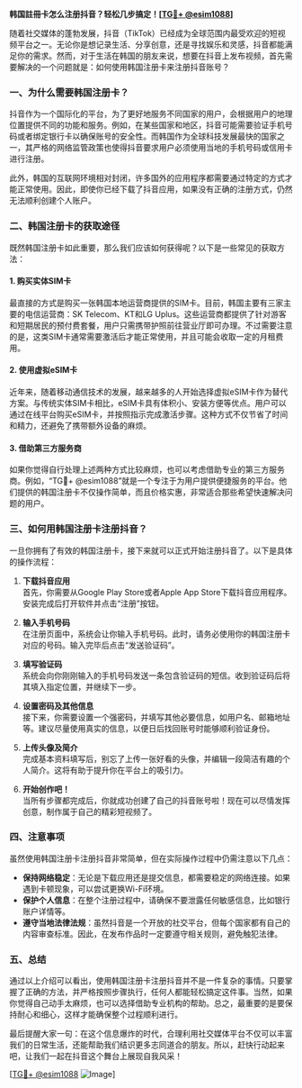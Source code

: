 **韩国註冊卡怎么注册抖音？轻松几步搞定！[[TG💪+ @esim1088](https://t.me/s/esim1088)]**

随着社交媒体的蓬勃发展，抖音（TikTok）已经成为全球范围内最受欢迎的短视频平台之一。无论你是想记录生活、分享创意，还是寻找娱乐和灵感，抖音都能满足你的需求。然而，对于生活在韩国的朋友来说，想要在抖音上发布视频，首先需要解决的一个问题就是：如何使用韩国注册卡来注册抖音账号？

### 一、为什么需要韩国注册卡？

抖音作为一个国际化的平台，为了更好地服务不同国家的用户，会根据用户的地理位置提供不同的功能和服务。例如，在某些国家和地区，抖音可能需要验证手机号码或者绑定银行卡以确保账号的安全性。而韩国作为全球科技发展最快的国家之一，其严格的网络监管政策也使得抖音要求用户必须使用当地的手机号码或信用卡进行注册。

此外，韩国的互联网环境相对封闭，许多国外的应用程序都需要通过特定的方式才能正常使用。因此，即使你已经下载了抖音应用，如果没有正确的注册方式，仍然无法顺利创建个人账户。

### 二、韩国注册卡的获取途径

既然韩国注册卡如此重要，那么我们应该如何获得呢？以下是一些常见的获取方法：

#### 1. 购买实体SIM卡
最直接的方式是购买一张韩国本地运营商提供的SIM卡。目前，韩国主要有三家主要的电信运营商：SK Telecom、KT和LG Uplus。这些运营商都提供了针对游客和短期居民的预付费套餐，用户只需携带护照前往营业厅即可办理。不过需要注意的是，这类SIM卡通常需要激活后才能正常使用，并且可能会收取一定的月租费用。

#### 2. 使用虚拟eSIM卡
近年来，随着移动通信技术的发展，越来越多的人开始选择虚拟eSIM卡作为替代方案。与传统实体SIM卡相比，eSIM卡具有体积小、安装方便等优点。用户可以通过在线平台购买eSIM卡，并按照指示完成激活步骤。这种方式不仅节省了时间和精力，还避免了携带额外设备的麻烦。

#### 3. 借助第三方服务商
如果你觉得自行处理上述两种方式比较麻烦，也可以考虑借助专业的第三方服务商。例如，“TG💪+ @esim1088”就是一个专注于为用户提供便捷服务的平台。他们提供的韩国注册卡不仅操作简单，而且价格实惠，非常适合那些希望快速解决问题的用户。

### 三、如何用韩国注册卡注册抖音？

一旦你拥有了有效的韩国注册卡，接下来就可以正式开始注册抖音了。以下是具体的操作流程：

1. **下载抖音应用**  
   首先，你需要从Google Play Store或者Apple App Store下载抖音应用程序。安装完成后打开软件并点击“注册”按钮。

2. **输入手机号码**  
   在注册页面中，系统会让你输入手机号码。此时，请务必使用你的韩国注册卡对应的号码。输入完毕后点击“发送验证码”。

3. **填写验证码**  
   系统会向你刚刚输入的手机号码发送一条包含验证码的短信。收到验证码后将其填入指定位置，并继续下一步。

4. **设置密码及其他信息**  
   接下来，你需要设置一个强密码，并填写其他必要信息，如用户名、邮箱地址等。建议尽量使用真实的信息，以便日后找回账号时能够顺利验证身份。

5. **上传头像及简介**  
   完成基本资料填写后，别忘了上传一张好看的头像，并编辑一段简洁有趣的个人简介。这将有助于提升你在平台上的吸引力。

6. **开始创作吧！**  
   当所有步骤都完成后，你就成功创建了自己的抖音账号啦！现在可以尽情发挥创意，制作属于自己的精彩短视频了。

### 四、注意事项

虽然使用韩国注册卡注册抖音非常简单，但在实际操作过程中仍需注意以下几点：

- **保持网络稳定**：无论是下载应用还是提交信息，都需要稳定的网络连接。如果遇到卡顿现象，可以尝试更换Wi-Fi环境。
- **保护个人信息**：在整个注册过程中，请确保不要泄露任何敏感信息，比如银行账户详情等。
- **遵守当地法律法规**：虽然抖音是一个开放的社交平台，但每个国家都有自己的内容审查标准。因此，在发布作品时一定要遵守相关规则，避免触犯法律。

### 五、总结

通过以上介绍可以看出，使用韩国注册卡注册抖音并不是一件复杂的事情。只要掌握了正确的方法，并严格按照步骤执行，任何人都能轻松搞定这件事。当然，如果你觉得自己动手太麻烦，也可以选择借助专业机构的帮助。总之，最重要的是要保持耐心和细心，这样才能确保整个过程顺利进行。

最后提醒大家一句：在这个信息爆炸的时代，合理利用社交媒体平台不仅可以丰富我们的日常生活，还能帮助我们结识更多志同道合的朋友。所以，赶快行动起来吧，让我们一起在抖音这个舞台上展现自我风采！

[[TG💪+ @esim1088](https://t.me/s/esim1088) ![Image](https://i.postimg.cc/4NQfJmqS/Snipaste-2025-05-13-00-14-12.png)]